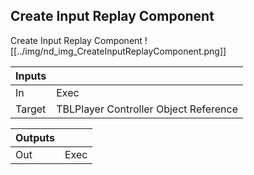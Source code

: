 ## Create Input Replay Component
Create Input Replay Component
![[../img/nd_img_CreateInputReplayComponent.png]]

|Inputs||
|--|--|
| In | Exec |
| Target | TBLPlayer Controller Object Reference |

|Outputs||
|--|--|
| Out | Exec |
